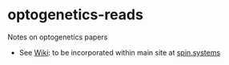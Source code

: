 # optogenetics-reads
Notes on optogenetics papers

- See [Wiki](https://github.com/spin-systems/optogenetics-reads/wiki): to be incorporated within main site at [spin.systems](http://spin.systems/)
